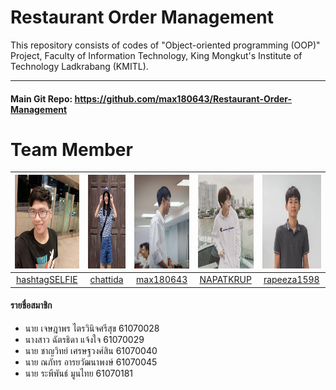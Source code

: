 # Restaurant Order Management
This repository consists of codes of "Object-oriented programming (OOP)" Project, Faculty of Information Technology, King Mongkut's Institute of Technology Ladkrabang (KMITL).
______
#### Main Git Repo: https://github.com/max180643/Restaurant-Order-Management

# Team Member
|<img src="/README/profile1.jpg" width="150px" height="150px">|<img src="/README/profile2.jpg" width="150px" height="150px">|<img src="/README/profile3.jpg" width="150px" height="150px">|<img src="/README/profile4.jpg" width="150px" height="150px">|<img src="/README/profile5.jpg" width="150px" height="150px">|
|:-----:|:-----:|:-----:|:-----:|:-----:|
|[hashtagSELFIE](https://github.com/hashtagSELFIE)|[chattida](https://github.com/chattida)|[max180643](https://github.com/max180643)|[NAPATKRUP](https://github.com/NAPATKRUP)|[rapeeza1598](https://github.com/rapeeza1598)|
#### รายชื่อสมาชิก
- นาย เจษฎาพร ไตรวินิจศรีสุข 61070028
- นางสาว ฉัตรธิดา แจ้งใจ 61070029
- นาย ชาญวิทย์ เศรษฐวงศ์สิน 61070040
- นาย ณภัทร อารยวัฒนาพงษ์ 61070045
- นาย ระพีพันธ์ มูนไทย 61070181

